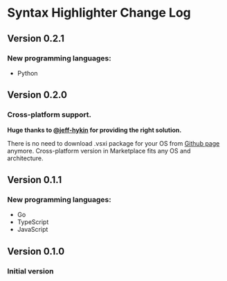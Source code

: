 # Syntax Highlighter Change Log

## Version 0.2.1
### New programming languages:
* Python


## Version 0.2.0
### **Cross-platform support.**
**Huge thanks to [@jeff-hykin](https://github.com/jeff-hykin) for providing the right solution.**

There is no need to download .vsxi package for your OS from
[Github page](https://github.com/EvgeniyPeshkov/syntax-highlighter/releases) anymore.
Cross-platform version in Marketplace fits any OS and architecture.


## Version 0.1.1
### New programming languages:
* Go
* TypeScript
* JavaScript


## Version 0.1.0
### Initial version
